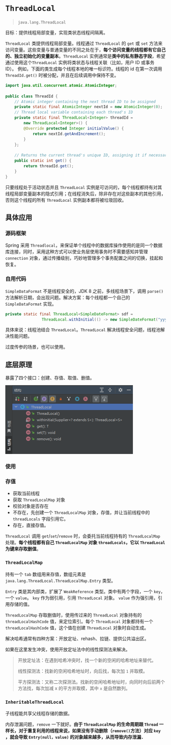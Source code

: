 # `ThreadLocal`

> `java.lang.ThreadLocal`

目标：提供线程局部变量，实现类状态线程间隔离。

`ThreadLocal` 类提供线程局部变量。线程通过 `ThreadLocal` 的 `get` 或 `set` 方法来访问变量。这些变量与普通变量的不同之处在于，**每个访问变量的线程都有它自己的、独立初始化的变量副本**。`ThreadLocal` 实例通常是**类中的私有静态字段**，希望通过使用这个`ThreadLocal` 实例将类状态与线程关联（比如，用户 ID 或事务 ID）。
例如，下面的类生成每个线程本地的唯一标识符。线程的 id 在第一次调用 `ThreadId.get()` 时被分配，并且在后续调用中保持不变。

```java
import java.util.concurrent.atomic.AtomicInteger;

public class ThreadId {
    // Atomic integer containing the next thread ID to be assigned
    private static final AtomicInteger nextId = new AtomicInteger(0);
    // Thread local variable containing each thread's ID
    private static final ThreadLocal<Integer> threadId =
        new ThreadLocal<Integer>() {
        @Override protected Integer initialValue() {
            return nextId.getAndIncrement();
        }
    };

    // Returns the current thread's unique ID, assigning it if necessary
    public static int get() {
        return threadId.get();
    }
}
```
只要线程处于活动状态并且 `ThreadLocal` 实例是可访问的，每个线程都持有对其线程局部变量副本的隐式引用；在线程消失后，除非存在对这些副本的其他引用，否则这个线程的所有 `ThreadLocal` 实例副本都将被垃圾回收。

## 具体应用

### 源码框架

Spring 采用 `Threadlocal`，来保证单个线程中的数据库操作使用的是同一个数据库连接，同时，采用这种方式可以使业务层使用事务时不需要感知并管理 `connection` 对象，通过传播级别，巧妙地管理多个事务配置之间的切换，挂起和恢复。

### 自用代码

`SimpleDataFormat` 不是线程安全的，JDK 8 之前，多线程场景下，调用 `parse()` 方法解析日期，会出现问题。解决方案：每个线程都一个自己的 `SimpleDataFormat` 实现。

``` java
private static final ThreadLocal<SimpleDateFormat> sdf =
                ThreadLocal.withInitial(() -> new SimpleDateFormat("yyyy-MM-dd"));
```

具体来说：线程池结合 `ThreadLocal`。`ThreadLocal` 解决线程安全问题，线程池解决性能问题。

过度传参的场景，也可以使用。

## 底层原理

暴露了四个接口：创建、存值、取值、删值。

![ThreadLocal-暴露的接口](images\ThreadLocal-暴露的接口.png)

### 使用



### 存值

* 获取当前线程
* 获取 `ThreadLocalMap` 对象
* 校验对象是否存在
* 不存在，先创建一个 `ThreadLocalMap`  对象，存值，并让当前线程中的 `threadLocals` 字段引用它。
* 存在，直接存值。

`ThreadLocal` 调用 `get`/`set`/`remove` 时，会委托当前线程持有的 `ThreadLocalMap` 处理。**每个线程都有自己 `ThreadLocalMap` 对象 `threadLocals`，它以 `ThreadLocal` 为键来存取删值**。

### `ThreadLocalMap`

持有一个 `tab` 数组用来存值，数组元素是 `java.lang.ThreadLocal.ThreadLocalMap.Entry` 类型。

`Entry` 类是其内部类，扩展了 `WeakReference` 类型。类中有两个字段，一个 `key`，一个 `value`。 `key` 作为弱引用，引用 `ThreadLocal` 对象。 `value` 作为强引用，引用存储的值。

`ThreadLocalMap` 存取删值时，使用传过来的 `ThreadLocal` 对象持有的 `threadLocalHashCode` 值，来定位索引。每个 `ThreadLocal` 对象都持有一个 `threadLocalHashCode` 值，这个值在创建 `ThreadLocal` 对象时自动生成。

解决哈希通常有四种方案：开放定址、rehash、拉链、提供公共溢出区。

如果在这里发生冲突，使用开放定址法中的线性探测法来解决。

> 开放定址法：在遇到哈希冲突时，找一个新的空闲的哈希地址来替代。
>
> 线性探测法：找新的空闲哈希地址时，向后找，每次加 `1` 并取模。
>
> 平方探测法：又称二次探测法。找新的空闲哈希地址时，向同时向后前两个方法找，每次加减 x 的平方并取模，其中 `x` 是自然数列。

### `InheritableThreadLocal`

子线程能共享父线程存储的数据。



内存泄漏问题，`remove` 一下就好。**由于 `ThreadLocalMap` 的生命周期跟 `Thread` 一样长，对于重复利用的线程来说，如果没有手动删除（`remove()`方法）对应 `key` ，就会导致 `Entry(null，value)` 的对象越来越多，从而导致内存泄漏．**

